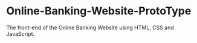 # Online-Banking-Website-ProtoType
The front-end of the Online Banking Website using HTML, CSS and JavaScript.
